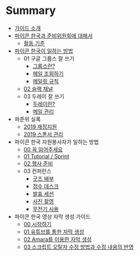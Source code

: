 # Summary

- [가이드 소개](README.md)
- [파이콘 한국과 준비위원회에 대해서](about/index.md)
    - [활동 기준](about/rule.md)
- [파이콘 한국이 일하는 방법](how-to-work/index.md)
    - 01 구글 그룹스 잘 쓰기
        - [그룹스란?](tool-guide/01-01-about-groups.md)
        - [메일 조회하기](tool-guide/01-02-groups-basic.md)
        - [메일링 규칙](tool-guide/01-03-mailing-rule.md)
    - [02 슬랙 채널](/tool-guide/02-00-Slack-channel.md)
    - 03 두레이 잘 쓰기
        - [두레이란?](tool-guide/03-01-about-Dooray.md)
        - [메일 관리](tool-guide/03-02-mailing.md)
- 파준위 실록
    - [2019 재정지원](history/2019-fa.md)
    - [2019 스폰서 관리](history/2019-sponsor.md)
- 파이콘 한국 자원봉사자가 일하는 방법
    - [00 꼭 읽어주세요](volunteer/00-must-read.md)
    - [01 Tutorial / Sprint](volunteer/01-tutorial-sprint.md)
    - [02 행사 준비](volunteer/02-prepare.md)
    - 03 컨퍼런스
        - [굿즈 배부](volunteer/03-01-goods.md)
        - [접수 데스크](volunteer/03-02-registration-desk.md)
        - [발표 세션](volunteer/03-03-session.md)
        - [사진 촬영](volunteer/03-04-photographing.md)
        - [무전기 사용](volunteer/03-05-wireless-set.md)
- 파이콘 한국 영상 자막 생성 가이드
    - [00 시작하기](subtitles/00-getting-started.md)
    - [01 유튜브를 통한 자막 생성](subtitles/01-youtube.md)
    - [02 Amara를 이용한 자막 생성](subtitles/02-amara.md)
    - [03 스크립트 오탈자 수정 방법과 수정 내용의 반영](subtitles/03-merge.md)

